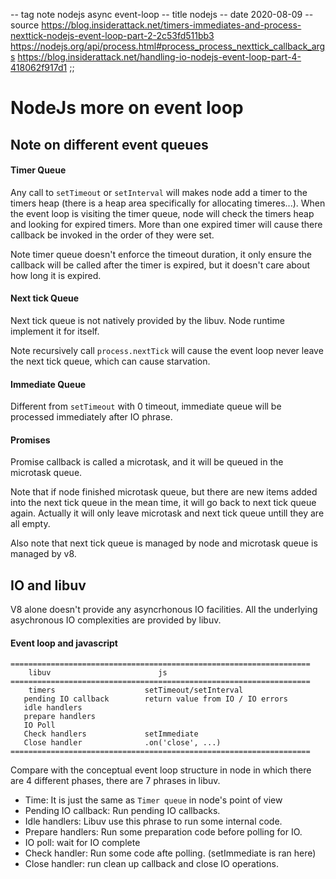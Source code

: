 -- tag note nodejs async event-loop
-- title nodejs
-- date 2020-08-09
-- source https://blog.insiderattack.net/timers-immediates-and-process-nexttick-nodejs-event-loop-part-2-2c53fd511bb3
          https://nodejs.org/api/process.html#process_process_nexttick_callback_args
          https://blog.insiderattack.net/handling-io-nodejs-event-loop-part-4-418062f917d1
;;
# NodeJs more on event loop

## Note on different event queues
#### Timer Queue
Any call to `setTimeout` or `setInterval` will makes node add a timer to the timers heap (there is a heap area specifically for allocating timeres...). When the event loop is visiting the timer queue, node will check the timers heap and looking for expired timers. More than one expired timer will cause there callback be invoked in the order of they were set.

Note timer queue doesn't enforce the timeout duration, it only ensure the callback will be called after the timer is expired, but it doesn't care about how long it is expired.

#### Next tick Queue
Next tick queue is not natively provided by the libuv. Node runtime implement it for itself.

Note recursively call `process.nextTick` will cause the event loop never leave the next tick queue, which can cause starvation.

#### Immediate Queue
Different from `setTimeout` with 0 timeout, immediate queue will be processed immediately after IO phrase.

#### Promises
Promise callback is called a microtask, and it will be queued in the microtask queue.

Note that if node finished microtask queue, but there are new items added into the next tick queue in the mean time, it will go back to next tick queue again. Actually it will only leave microtask and next tick queue untill they are all empty.

Also note that next tick queue is managed by node and microtask queue is managed by v8.

## IO and libuv
V8 alone doesn't provide any asyncrhonous IO facilities. All the underlying asychronous IO complexities are provided by libuv.

#### Event loop and javascript
```
===================================================================
    libuv                        js
===================================================================
    timers                    setTimeout/setInterval
   pending IO callback        return value from IO / IO errors
   idle handlers
   prepare handlers
   IO Poll
   Check handlers             setImmediate
   Close handler              .on('close', ...)
===================================================================
```

Compare with the conceptual event loop structure in node in which there are 4 different phases, there are 7 phrases in libuv.

- Time: It is just the same as `Timer queue` in node's point of view
- Pending IO callback: Run pending IO callbacks.
- Idle handlers: Libuv use this phrase to run some internal code.
- Prepare handlers: Run some preparation code before polling for IO.
- IO poll: wait for IO complete
- Check handler: Run some code afte polling. (setImmediate is ran here)
- Close handler: run clean up callback and close IO operations.
